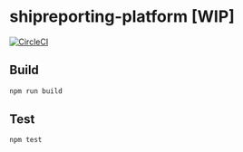 # shipreporting-platform [WIP]

[![CircleCI](https://circleci.com/gh/deeper-x/shipreporting-platform.svg?style=svg)](https://circleci.com/gh/deeper-x/shipreporting-platform)


## Build

```bash
npm run build
```

## Test

```bash
npm test
```
